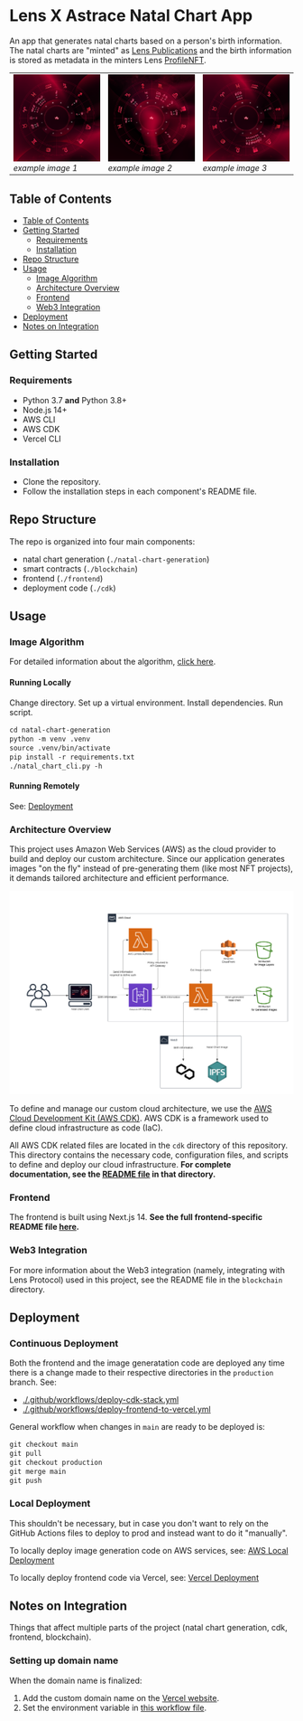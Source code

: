 # Lens X Astrace Natal Chart App

An app that generates natal charts based on a person's birth information. The natal charts are "minted" as [Lens Publications](https://docs.lens.xyz/docs/publication) and the birth information is stored as metadata in the minters Lens [ProfileNFT](https://docs.lens.xyz/docs/profile). 

<table>
  <tr>
    <td>
      <img src="natal-chart-generation/assets/natal_chart1.png" alt="example image" width="250"/>
      <br>
      <em>example image 1</em>
    </td>
    <td>
      <img src="natal-chart-generation/assets/natal_chart2.png" alt="example image" width="250"/>
      <br>
      <em>example image 2</em>
    </td>
    <td>
      <img src="natal-chart-generation/assets/natal_chart3.png" alt="example image" width="250"/>
      <br>
      <em>example image 3</em>
    </td>
  </tr>
</table>

## Table of Contents

- [Table of Contents](#table-of-contents)
- [Getting Started](#getting-started)
  - [Requirements](#requirements)
  - [Installation](#installation)
- [Repo Structure](#repo-structure)
- [Usage](#usage)
  - [Image Algorithm](#image-algorithm)
  - [Architecture Overview](#architecture-overview)
  - [Frontend](#frontend)
  - [Web3 Integration](#web3-integration)
- [Deployment](#deployment)
- [Notes on Integration](#notes-on-integration)

## Getting Started

### Requirements
- Python 3.7 **and** Python 3.8+
- Node.js 14+
- AWS CLI
- AWS CDK
- Vercel CLI

### Installation
- Clone the repository.
- Follow the installation steps in each component's README file.

## Repo Structure

The repo is organized into four main components:
- natal chart generation (`./natal-chart-generation`)
- smart contracts (`./blockchain`)
- frontend (`./frontend`)
- deployment code (`./cdk`)

## Usage

### Image Algorithm

For detailed information about the algorithm, [click here](./natal-chart-generation/README.md).

#### Running Locally

Change directory. Set up a virtual environment. Install dependencies. Run script.
```
cd natal-chart-generation
python -m venv .venv
source .venv/bin/activate
pip install -r requirements.txt
./natal_chart_cli.py -h
```

#### Running Remotely
See: [Deployment](#deployment)

### Architecture Overview

This project uses Amazon Web Services (AWS) as the cloud provider to build and deploy our custom architecture.
Since our application generates images "on the fly" instead of pre-generating them (like most NFT projects),
it demands tailored architecture and efficient performance.

<img src="./cdk/assets/aws_architecture.png" alt="Architure Overview" width="800">

To define and manage our custom cloud architecture, we use the [AWS Cloud Development Kit (AWS CDK)](https://aws.amazon.com/cdk/).
AWS CDK is a framework used to define cloud infrastructure as code (IaC).

All AWS CDK related files are located in the `cdk` directory of this repository. This directory contains the necessary code, configuration files, and scripts to define and deploy our cloud infrastructure. **For complete documentation, see the [README file](./cdk/README.md) in that directory.**

### Frontend

The frontend is built using Next.js 14. **See the full frontend-specific README file [here](./frontend).**

### Web3 Integration

For more information about the Web3 integration (namely, integrating with Lens Protocol) used in this project,
see the README file in the `blockchain` directory.

## Deployment

### Continuous Deployment
Both the frontend and the image generatation code are deployed any time there is a change made to
their respective directories in the `production` branch. See:
- [./.github/workflows/deploy-cdk-stack.yml](./.github/workflows/deploy-cdk-stack.yml)
- [./.github/workflows/deploy-frontend-to-vercel.yml](./.github/workflows/deploy-frontend-to-vercel.yml)

General workflow when changes in `main` are ready to be deployed is:
```
git checkout main
git pull
git checkout production
git merge main
git push
```

### Local Deployment
This shouldn't be necessary, but in case you don't want to rely on the GitHub Actions files to deploy to prod
and instead want to do it "manually".

To locally deploy image generation code on AWS services,
see: [AWS Local Deployment](https://github.com/astrace/LensXAstrace-NatalChartApp/tree/main/cdk#local-deployment)

To locally deploy frontend code via Vercel,
see: [Vercel Deployment](https://github.com/astrace/LensXAstrace-NatalChartApp/tree/main/frontend#deployment)

## Notes on Integration

Things that affect multiple parts of the project (natal chart generation, cdk, frontend, blockchain).

### Setting up domain name

When the domain name is finalized:
1. Add the custom domain name on the [Vercel website](https://vercel.com/docs/concepts/projects/domains/add-a-domain).
2. Set the environment variable in
[this workflow file](https://github.com/astrace/LensXAstrace-NatalChartApp/blob/3fa15e493ce4dd7719842711f8f9fd41678ff617/.github/workflows/deploy-cdk-stack.yml).
